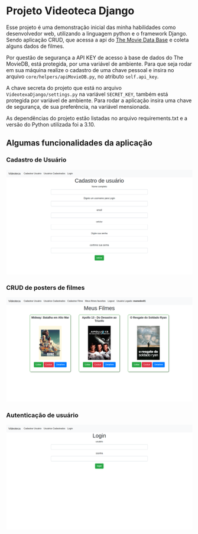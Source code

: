 # Projeto Videoteca Django

Esse projeto é uma demonstração inicial das minha habilidades como desenvolvedor web, utilizando
a linguagem python e o framework Django. Sendo aplicação CRUD, que acessa a api do [The Movie Data Base](https://www.themoviedb.org/documentation/api) e coleta alguns dados de filmes.

Por questão de segurança a API KEY de acesso à base de dados do The MovieDB, está protegida, por uma variável de ambiente. Para que seja rodar em sua máquina realize o cadastro de uma chave pessoal e insira no arquivo `core/helpers/apiMovieDB.py`, no atributo `self.api_key`.

A chave secreta do projeto que está no arquivo `VideotexaDjango/settings.py` na variável `SECRET_KEY`, também está protegida por variável de ambiente. Para rodar a aplicação insira uma chave de segurança, de sua preferência, na variável mensionada.

As dependências do projeto estão listadas no arquivo requirements.txt e a  versão do Python utilizada foi a 3.10.

## Algumas funcionalidades da aplicação

### Cadastro de Usuário
![](https://github.com/MaercioMamedes/VideotecaDjango/blob/master/docs/pagina-cadastro.png?raw=true)

### CRUD de posters de filmes

![](https://github.com/MaercioMamedes/VideotecaDjango/blob/master/docs/pagina-filmes-favoritos.png?raw=true)

### Autenticação de usuário

![](https://github.com/MaercioMamedes/VideotecaDjango/blob/master/docs/pagina-login.png?raw=true)
